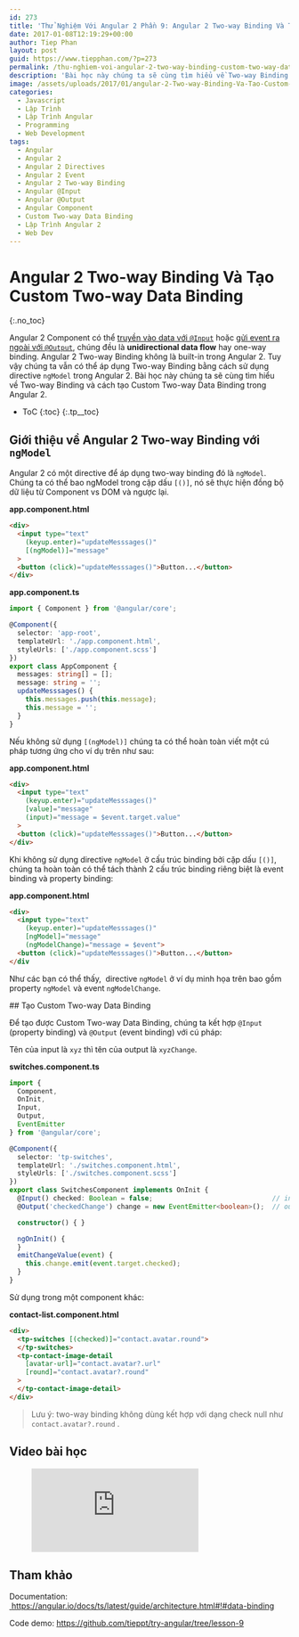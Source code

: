 ```yaml
---
id: 273
title: 'Thử Nghiệm Với Angular 2 Phần 9: Angular 2 Two-way Binding Và Tạo Custom Two-way Data Binding'
date: 2017-01-08T12:19:29+00:00
author: Tiep Phan
layout: post
guid: https://www.tiepphan.com/?p=273
permalink: /thu-nghiem-voi-angular-2-two-way-binding-custom-two-way-data-binding/
description: 'Bài học này chúng ta sẽ cùng tìm hiểu về Two-way Binding và cách tạo Custom Two-way Data Binding trong Angular 2.'
image: /assets/uploads/2017/01/angular-2-Two-way-Binding-Va-Tao-Custom-Two-way-Data-Binding.jpg
categories:
  - Javascript
  - Lập Trình
  - Lập Trình Angular
  - Programming
  - Web Development
tags:
  - Angular
  - Angular 2
  - Angular 2 Directives
  - Angular 2 Event
  - Angular 2 Two-way Binding
  - Angular @Input
  - Angular @Output
  - Angular Component
  - Custom Two-way Data Binding
  - Lập Trình Angular 2
  - Web Dev
---
```


# Angular 2 Two-way Binding Và Tạo Custom Two-way Data Binding
{:.no_toc}

Angular 2 Component có thể <a href="/thu-nghiem-voi-angular-2-truyen-du-lieu-cho-component-voi-input/" target="_blank" rel="noopener noreferrer">truyền vào data với `@Input`</a> hoặc <a href="/thu-nghiem-voi-angular-2-component-event-voi-eventemitter-output/" target="_blank" rel="noopener noreferrer">gửi event ra ngoài với `@Output`</a>, chúng đều là **unidirectional data flow** hay one-way binding. Angular 2 Two-way Binding không là built-in trong Angular 2. Tuy vậy chúng ta vẫn có thể áp dụng Two-way Binding bằng cách sử dụng directive `ngModel` trong Angular 2. Bài học này chúng ta sẽ cùng tìm hiểu về Two-way Binding và cách tạo Custom Two-way Data Binding trong Angular 2.

* ToC
{:toc}
{:.tp__toc}

## Giới thiệu về Angular 2 Two-way Binding với `ngModel`

Angular 2 có một directive để áp dụng two-way binding đó là `ngModel`. Chúng ta có thể bao ngModel trong cặp dấu `[()]`, nó sẽ thực hiện đồng bộ dữ liệu từ Component vs DOM và ngược lại.

**app.component.html**
```html
<div>
  <input type="text" 
    (keyup.enter)="updateMesssages()" 
    [(ngModel)]="message"
  >
  <button (click)="updateMesssages()">Button...</button>
</div>
```

**app.component.ts**

```ts
import { Component } from '@angular/core';

@Component({
  selector: 'app-root',
  templateUrl: './app.component.html',
  styleUrls: ['./app.component.scss']
})
export class AppComponent {
  messages: string[] = [];
  message: string = '';
  updateMesssages() {
    this.messages.push(this.message);
    this.message = '';
  }
}
```

Nếu không sử dụng `[(ngModel)]` chúng ta có thể hoàn toàn viết một cú pháp tương ứng cho ví dụ trên như sau:

**app.component.html**
```html
<div>
  <input type="text" 
    (keyup.enter)="updateMesssages()" 
    [value]="message" 
    (input)="message = $event.target.value"
  >
  <button (click)="updateMesssages()">Button...</button>
</div>
```

Khi không sử dụng directive `ngModel` ở cấu trúc binding bởi cặp dấu `[()]`, chúng ta hoàn toàn có thể tách thành 2 cấu trúc binding riêng biệt là event binding và property binding:

**app.component.html**
```html
<div>
  <input type="text" 
    (keyup.enter)="updateMesssages()" 
    [ngModel]="message" 
    (ngModelChange)="message = $event">
  <button (click)="updateMesssages()">Button...</button>
</div
```

Như các bạn có thể thấy,  directive `ngModel` ở ví dụ minh họa trên bao gồm property `ngModel` và event `ngModelChange`.

## Tạo Custom Two-way Data Binding

Để tạo được Custom Two-way Data Binding, chúng ta kết hợp `@Input` (property binding) và `@Output` (event binding) với cú pháp:

Tên của input là `xyz` thì tên của output là `xyzChange`.

**switches.component.ts**
```ts
import { 
  Component, 
  OnInit, 
  Input, 
  Output, 
  EventEmitter 
} from '@angular/core';

@Component({
  selector: 'tp-switches',
  templateUrl: './switches.component.html',
  styleUrls: ['./switches.component.scss']
})
export class SwitchesComponent implements OnInit {
  @Input() checked: Boolean = false;                              // input
  @Output('checkedChange') change = new EventEmitter<boolean>();  // output

  constructor() { }

  ngOnInit() {
  }
  emitChangeValue(event) {
    this.change.emit(event.target.checked);
  }
}
```

Sử dụng trong một component khác:

**contact-list.component.html**
```html
<div>
  <tp-switches [(checked)]="contact.avatar.round">
  </tp-switches>
  <tp-contact-image-detail
    [avatar-url]="contact.avatar?.url"
    [round]="contact.avatar?.round"
  >
  </tp-contact-image-detail>
</div>
```

> Lưu ý: two-way binding không dùng kết hợp với dạng check null như `contact.avatar?.round` .


## Video bài học

<figure class="video_container">
  <iframe src="https://www.youtube.com/embed/pFYaN23PG8M" frameborder="0" allowfullscreen="true"> </iframe>
</figure>

## Tham khảo

Documentation: <a href="https://angular.io/docs/ts/latest/guide/architecture.html#!#data-binding" target="_blank" rel="noopener noreferrer"> https://angular.io/docs/ts/latest/guide/architecture.html#!#data-binding</a>

Code demo: <a href="https://github.com/tieppt/try-angular/tree/lesson-9" target="_blank" rel="noopener noreferrer">https://github.com/tieppt/try-angular/tree/lesson-9</a>